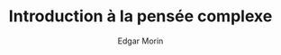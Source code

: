 ---
title: Introduction à la pensée complexe
slug: introduction-a-la-pensee-complexe
breadcrumbs:
  - title: >-
      Accueil
    path: "/"
  - title: >-
      Bibliographie
    path: "/bibliographie"
  - title: >-
      Introduction à la pensée complexe
author: Edgar Morin
cover: introduction-a-la-pensee-complexe.jpg
summary: 'Nous demandons à la pensée qu''elle dissipe les brouillards et les obscurités,
  qu''elle mette de l''ordre et de la clarté dans le réel, qu''elle révèle les lois
  qui le gouvernent. Le mot de complexité, lui, ne peut qu''exprimer notre embarras,
  notre confusion, notre incapacité à définir de façon simple, à nommer de façon claire,
  à ordonner nos idées. Sa définition première ne peut fournir aucune élucidation
  : est complexe ce qui ne peut se résumer en un maître mot, ce qui ne peut se ramener
  à une loi ni se réduire à une idée simple. La complexité est un mot problème et
  non un mot solution. Edgar Morin propose ici un mode de pensée pour affronter la
  complexité du monde qui nous entoure.'
importance: Les outils intellectuels nécessaires pour aborder le monde contemporain,
  dans un ouvrage très court et accessible
site: https://www.fnac.com/a7633817/Edgar-Morin-Introduction-a-la-pensee-complexe-reedition
isbn: 9782757842003
mandatory: true
paths:
- "/competences/comprendre"
- "/competences/concevoir"
- "/competences/entreprendre"
- "/parcours/strategie-de-communication-numerique-et-design-d-experience"
- "/parcours/creation-numerique"
- "/parcours/developpement-web-et-dispositifs-interactifs"
---